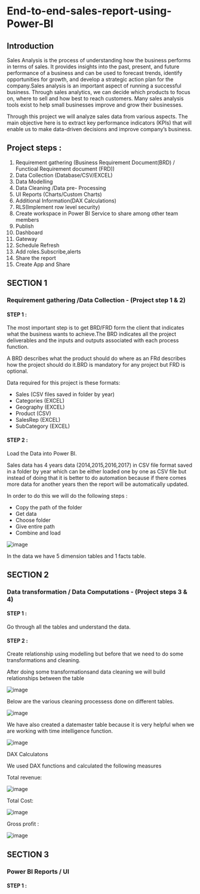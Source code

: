 # End-to-end-sales-report-using-Power-BI

## Introduction

Sales Analysis is the process of understanding how the business performs in terms of sales. It provides insights into the past, present, and future performance of a business and can be used to forecast trends, identify opportunities for growth, and develop a strategic action plan for the company.Sales analysis is an important aspect of running a successful business. Through sales analytics, we can decide which products to focus on, where to sell and how best to reach customers. Many sales analysis tools exist to help small businesses improve and grow their businesses.

Through this project we will analyze sales data from various aspects. The main objective here is to extract key performance indicators (KPIs) that will enable us to make data-driven decisions and improve company’s business.  

## Project steps :

1. Requirement gathering (Business Requirement Document(BRD) / Functioal Requirement document (FRD))
2. Data Collection (Database/CSV/EXCEL)
3. Data Modelling
4. Data Cleaning /Data pre- Processing
5. UI Reports (Charts/Custom Charts)
6. Additional Information(DAX Calculations)
7. RLS(Implement row level security)
8. Create workspace in Power BI Service to share among other team members
9. Publish
10. Dashboard
11. Gateway
12. Schedule Refresh
13. Add roles.Subscribe,alerts
14. Share the report
15. Create App and Share

## SECTION 1

### Requirement gathering /Data Collection - (Project step 1 & 2)

#### STEP 1 : 

The most important step is to get BRD/FRD form the client that indicates what the business wants to achieve.The BRD indicates all the project deliverables and the inputs and outputs associated with each process function.

A BRD describes what the product should do where as an FRd describes how the project should do it.BRD is mandatory for any project but FRD is optional.

Data required for this project is these formats:
* Sales (CSV files saved in folder by year)
* Categories (EXCEL)
* Geography (EXCEL)
* Product (CSV)
* SalesRep (EXCEL)
* SubCategory (EXCEL)


#### STEP 2 :

Load the Data into Power BI.

Sales data has 4 years data (2014,2015,2016,2017) in CSV file format saved in a folder by year which can be either loaded one by one as CSV file but instead of doing that it is better to do automation because if there comes more data for another years then the report will be automatically updated.

In order to do this we will do the following steps :

* Copy the path of the folder
* Get data
* Choose folder
* Give entire path
* Combine and load

![image](https://user-images.githubusercontent.com/105121789/214292911-9108f9e7-52fe-4409-880b-9eb8e25acc4c.png)

In the data we have 5 dimension tables and 1 facts table.

     
## SECTION 2

###  Data transformation / Data Computations - (Project steps 3 & 4)

#### STEP 1 :

Go through all the tables and understand the data.

#### STEP 2 :

Create relationship using modelling but before that we need to do some transformations and cleaning.

After doing some transformationsand data cleaning we will build relationships between the table 

![image](https://user-images.githubusercontent.com/105121789/214298002-482f6a29-873e-47c0-81e0-1dd2a637170b.png)

Below are the various cleaning processess done on different tables.

![image](https://user-images.githubusercontent.com/105121789/214307675-215ec48d-8ffd-4088-9699-08e8f23fe15c.png)


We have also created a datemaster table because it is very helpful when we are working with time intelligence function.

![image](https://user-images.githubusercontent.com/105121789/214298698-3ec44565-4bdf-41e8-97d8-fcc180907d8e.png)


DAX Calculatons

We used DAX functions and calculated the following measures 

Total revenue:

![image](https://user-images.githubusercontent.com/105121789/214304162-e962d6f5-04bb-452a-a10f-2a1015b4bec8.png)

Total Cost:

![image](https://user-images.githubusercontent.com/105121789/214304485-2605791b-2374-44b7-b49f-24f5c6ef16df.png)


Gross profit :

![image](https://user-images.githubusercontent.com/105121789/214304555-feb37512-98fb-4c1c-ace3-dc6a0f85e5f0.png)


## SECTION 3

### Power BI Reports / UI 

#### STEP 1 : 

